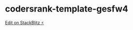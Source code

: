 # codersrank-template-gesfw4

[Edit on StackBlitz ⚡️](https://stackblitz.com/edit/codersrank-template-gesfw4)